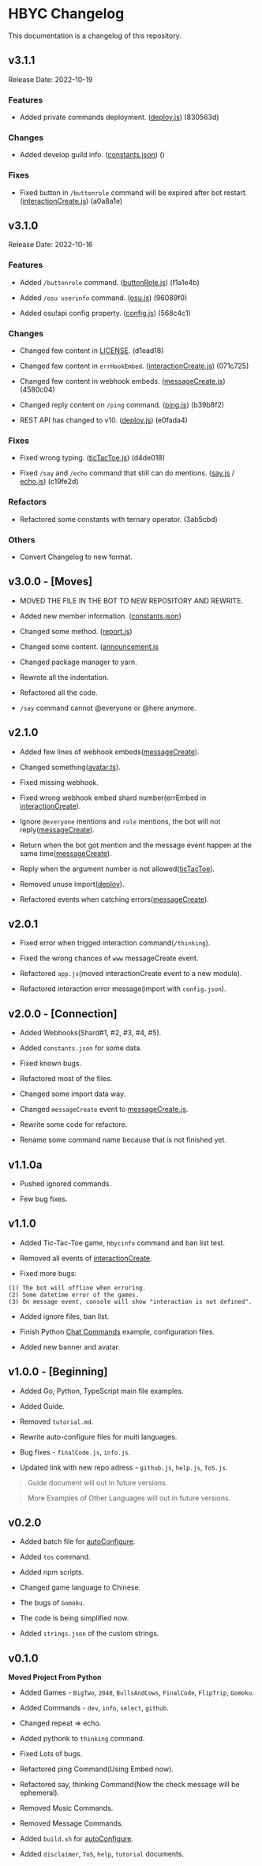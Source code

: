 # HBYC Changelog
This documentation is a changelog of this repository.

## v3.1.1
Release Date: 2022-10-19

### Features
* Added private commands deployment. ([deploy.js](./src/deploy.js)) (830563d)

### Changes
* Added develop guild info. ([constants.json](./src/constants.json)) ()

### Fixes
* Fixed button in `/buttonrole` command will be expired after bot restart. ([interactionCreate.js](./src/events/interactionCreate.js)) (a0a8a1e)

## v3.1.0
Release Date: 2022-10-16

### Features
* Added `/buttonrole` command. ([buttonRole.js](./src/cmds/buttonRole.js)) (f1a1e4b)

* Added `/osu userinfo` command. ([osu.js](./src/cmds/osu.js)) (96089f0)

* Added osu!api config property. ([config.js](./config.js)) (568c4c1)

### Changes
* Changed few content in [LICENSE](./LICENSE). (d1ead18)

* Changed few content in `errHookEmbed`. ([interactionCreate.js](./src/events/interactionCreate.js)) (071c725)

* Changed few content in webhook embeds. ([messageCreate.js](./src/events/messageCreate.js)) (4580c04)

* Changed reply content on `/ping` command. ([ping.js](./src/cmds/ping.js)) (b39b8f2)

* REST API has changed to v10. ([deploy.js](./src/deploy.js)) (e0fada4)

### Fixes
* Fixed wrong typing. ([ticTacToe.js](./src/cmds/ticTacToe.js)) (d4de018)

* Fixed `/say` and `/echo` command that still can do mentions. ([say.js](./src/cmds/say.js) / [echo.js](./src/cmds/echo.js)) (c19fe2d)

### Refactors
* Refactored some constants with ternary operator. (3ab5cbd)

### Others
* Convert Changelog to new format.

## v3.0.0 - [Moves]
* MOVED THE FILE IN THE BOT TO NEW REPOSITORY AND REWRITE.

* Added new member information. ([constants.json](./src/constants.json))

* Changed some method. ([report.js](./src/js/cmds/report.js))

* Changed some content. ([announcement.js](./src/js/cmds/announcement.js)

* Changed package manager to yarn.

* Rewrote all the indentation.

* Refactored all the code.

* `/say` command cannot @everyone or @here anymore.

## v2.1.0
* Added few lines of webhook embeds([messageCreate](./src/js/events/messageCreate.js)).

* Changed something([avatar.ts](./src/ts/avatar.ts)).

* Fixed missing webhook.

* Fixed wrong webhook embed shard number(errEmbed in [interactionCreate](./src/js/events/interactionCreate.js)).

* Ignore `@everyone` mentions and `role` mentions, the bot will not reply([messageCreate](./src/js/events/messageCreate.js)).

* Return when the bot got mention and the message event happen at the same time([messageCreate](./src/js/events/messageCreate.js)).

* Reply when the argument number is not allowed([ticTacToe](./src/js/cmds/ticTacToe.js)).

* Removed unuse import([deploy](./src/js/deploy.js)).

* Refactored events when catching errors([messageCreate](./src/js/events/messageCreate.js)).

## v2.0.1
* Fixed error when trigged interaction command(`/thinking`). 

* Fixed the wrong chances of `www` messageCreate event.

* Refactored `app.js`(moved interactionCreate event to a new module).

* Refactored interaction error message(import with `config.json`).

## v2.0.0 - [Connection]
* Added Webhooks(Shard#1, #2, #3, #4, #5).

* Added `constants.json` for some data.

* Fixed known bugs.

* Refactored most of the files.

* Changed some import data way.

* Changed `messageCreate` event to [messageCreate.js](./src/js/events/messageCreate).

* Rewrite some code for refactore.

* Rename some command name because that is not finished yet.

## v1.1.0a
* Pushed ignored commands.

* Few bug fixes.

## v1.1.0
* Added Tic-Tac-Toe game, `hbycinfo` command and ban list test.

* Removed all events of [interactionCreate](./src/js/events/interactionCreate.cjs).

* Fixed more bugs:
```
(1) The bot will offline when erroring.
(2) Some datetime error of the games.
(3) On message event, console will show "interaction is not defined".
```

* Added ignore files, ban list.

* Finish Python [Chat Commands](./src/python/cmds/chat.py) example, configuration files.

* Added new banner and avatar.

## v1.0.0 - [Beginning]
* Added Go, Python, TypeScript main file examples.

* Added Guide.

* Removed `tutorial.md`.

* Rewrite auto-configure files for muiti languages.

* Bug fixes - `finalCode.js`, `info.js`.

* Updated link with new repo adress - `github.js`, `help.js`, `ToS.js`. 

> Guide document will out in future versions.

> More Examples of Other Languages will out in future versions.

## v0.2.0
* Added batch file for [autoConfigure](./docs/autoConfig.md).

* Added `tos` command.

* Added npm scripts.

* Changed game language to Chinese.

* The bugs of `Gomoku`.

* The code is being simplified now.

* Added `strings.json` of the custom strings.


## v0.1.0
**Moved Project From Python**

* Added Games - `BigTwo`, `2048`, `BullsAndCows`, `FinalCode`, `FlipTrip`, `Gomoku`.

* Added Commands - `dev`,  `info`,  `select`,  `github`.

* Changed repeat => echo.

* Added pythonk to `thinking` command.

* Fixed Lots of bugs.

* Refactored ping Command(Using Embed now).

* Refactored say, thinking Command(Now the check message will be ephemeral).

* Removed Music Commands.

* Removed Message Commands.

* Added `build.sh` for [autoConfigure](./docs/autoConfig.md).

* Added `disclaimer`, `ToS`, `help`, `tutorial` documents.
